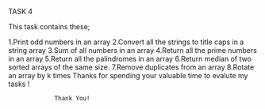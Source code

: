 TASK 4 

This task contains these;

1.Print odd numbers in an array
2.Convert all the strings to title caps in a string array
3.Sum of all numbers in an array
4.Return all the prime numbers in an array
5.Return all the palindromes in an array
6.Return median of two sorted arrays of the same size.
7.Remove duplicates from an array
8.Rotate an array by k times
 
          Thanks for spending your valuable time to evalute my tasks !

                 Thank You!
 

